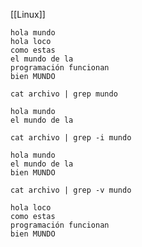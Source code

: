 [[Linux]]

``` archivo
hola mundo
hola loco
como estas
el mundo de la
programación funcionan
bien MUNDO 
```

``` normal
cat archivo | grep mundo 

hola mundo
el mundo de la

```
``` Ignore-case
cat archivo | grep -i mundo 

hola mundo
el mundo de la
bien MUNDO
```

``` Exclude
cat archivo | grep -v mundo 

hola loco
como estas
programación funcionan
bien MUNDO 
```

